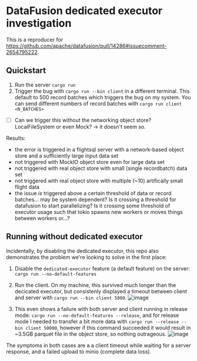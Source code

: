 # DataFusion dedicated executor investigation

This is a reproducer for https://github.com/apache/datafusion/pull/14286#issuecomment-2654795222.

## Quickstart

1. Run the server `cargo run`
2. Trigger the bug with `cargo run --bin client` in a different terminal. This default to 500 record batches which triggers the bug on my system. You can send different numbers of record batches with `cargo run client <N_BATCHES>`

- [ ] Can we trigger this without the networking object store? LocalFileSystem or even Mock? -> it doesn't seem so.

Results:
- the error is triggered in a flightsql server with a network-based object store and a sufficiently large input data set
- not triggered with MockIO object store even for large data set
- not triggered with real object store with small (single recordbatch) data set
- not triggered with real object store with multiple (~10) artifically small flight data
- the issue _is_ triggered above a certain threshold of data or record batches... may be system dependent?
  Is it crossing a threshold for datafusion to start parallelizing? Is it crossing some threshold of executor usage
  such that tokio spawns new workers or moves things between workers or...?

## Running without dedicated executor

Incidentally, by disabling the dedicated executor, this repo also demonstrates the problem we're looking to solve in the first place:

1. Disable the `dedicated-executor` feature (a default feature) on the server: `cargo run --no-default-features`
2. Run the client. On my machine, this survived much longer than the decicated executor, but consistenly displayed a timeout between client and server with
   `cargo run --bin client 5000`.
   ![image](https://github.com/user-attachments/assets/55385f67-7120-41c4-9cb7-7b3686c798a9)

3. This even shows a failure with both server and client running in release mode: `cargo run --no-default-features --release`, and for release mode I needed
   to transfer a bit more data with `cargo run --release --bin client 50000`, however if this command succeeded it would result in ~3.5GB parquet file in the
   object store, so nothing outrageous.
   ![image](https://github.com/user-attachments/assets/1ddb0cea-c5e9-4bf3-b2ef-9a2fcd306375)


The symptoms in both cases are a a client timeout while waiting for a server response, and a failed upload to minio (complete data loss).
